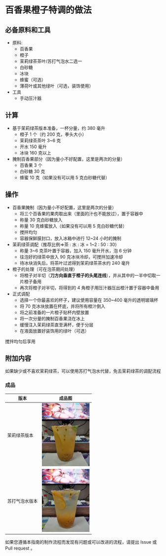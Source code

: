 # 百香果橙子特调的做法

## 必备原料和工具

- 原料:
    - 百香果
    - 橙子
    - 茉莉绿茶茶叶/苏打气泡水二选一
    - 白砂糖
    - 冰块
    - 蜂蜜（可选）
    - 薄荷叶或其他绿叶（可选，装饰使用）
- 工具
    - 手动压汁器

## 计算

- 基于茉莉绿茶版本准备，一杯分量，约 380 毫升
    - 橙子 1 个（约 200 克，拳头大小）
    - 茉莉绿茶茶叶 3~6 克
    - 开水 150 毫升
    - 冰块 160 克以上
- 腌制百香果部分（因为量小不好配置，这里是两次的分量）
    - 百香果 3 个
    - 白砂糖 30 克
    - 蜂蜜 10 克（如果没有可以用 5 克白砂糖代替）

## 操作

- 百香果腌制（因为量小不好配置，这里是两次的分量）
    - 将三个百香果的果肉取出来（里面的汁也不能放过），置于容器中
    - 称量 30 克白砂糖放入
    - 称量 10 克蜂蜜放入（如果没有可以用 5 克白砂糖代替）
    - 搅拌均匀
    - 容器保鲜膜封口，放入冰箱中进行 12~24 小时的腌制
- 茉莉绿茶调配（推荐比例=>茶 : 水 : 冰 = 1~2 : 50 : 30）
    - 称量 3~6 克茶叶置于容器，加入 150 毫升开水，泡 6 分钟
    - 往泡好的绿茶中放入 90 克冰块冷却，可搅拌加速冷却
    - 待冰块消失后，将茶叶过滤得到茉莉绿茶茶水约 240 毫升
- 橙子的处理（可在泡茶期间处理）
    - 将橙子对半切（**刀方向垂直于橙子的头尾连线**），并从其中的一半中切取一片橙子备用
    - 再次将橙子对半切，将得到的 4 角橙子用压汁器压出橙汁置于容器中备用
- 正式调配
    - 选择一个你最喜欢的杯子，建议使用容量在 350~400 毫升的透明玻璃杯
    - 将 70 克冰块放置在杯底，并将所有橙汁倒入
    - 将之前准备的一片橙子贴杯内壁放置
    - 将一次分量的腌制百香果浇在冰上
    - 缓慢注入茉莉绿茶直至满杯，便于分层
    - 在液面放置好装饰用的绿叶（可选）

搅拌均匀后享用

## 附加内容

如果缺少或不喜欢茉莉绿茶，可以使用苏打气泡水代替，免去茉莉绿茶的调配流程

### 成品

| 版本           | 成品图                                                  |
| -------------- | ------------------------------------------------------- |
| 茉莉绿茶版本   | <img src="./imgs/tea-version.jpg" style="zoom:20%;" />  |
| 苏打气泡水版本 | <img src="./imgs/soda-version.jpg" style="zoom:20%;" /> |

如果您遵循本指南的制作流程而发现有问题或可以改进的流程，请提出 Issue 或 Pull request 。
